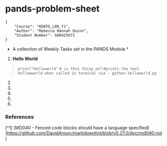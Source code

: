 # pands-problem-sheet

```text
{
    "Course": "KDATG_L08_Y1",
    "Author": "Rebecca Hannah Quinn",
    "Student Number": G00425671
}
```

* A collection of Weekly Tasks set in the PANDS Module *

1. **Hello World**

>`print("helloworld"`
>`# is this thing on?`
>`#prints the text hellowworld when called in terminal via - python helloworld.py`

2.
3.
4.
5.
6.

### References
[^1] [MD040 - Fenced code blocks should have a language specified] (https://github.com/DavidAnson/markdownlint/blob/v0.27.0/doc/md040.md)
